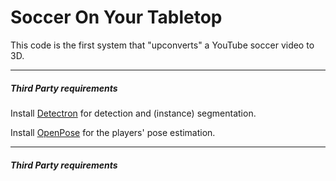 # Soccer On Your Tabletop

This code is the first system that "upconverts" a YouTube soccer video to 3D.

-----------------


##### Third Party requirements
Install [Detectron](https://github.com/facebookresearch/Detectron) for detection and (instance) segmentation.

Install [OpenPose](https://github.com/CMU-Perceptual-Computing-Lab/openpose) for the players' pose estimation.


-----------------

##### Third Party requirements
